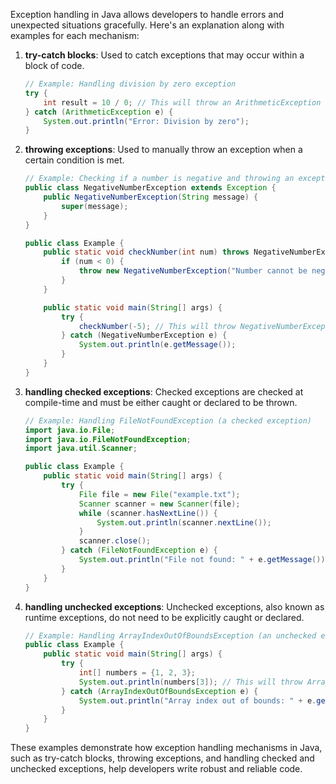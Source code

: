 Exception handling in Java allows developers to handle errors and unexpected situations gracefully. Here's an explanation along with examples for each mechanism:

1. **try-catch blocks**:
   Used to catch exceptions that may occur within a block of code.
   ```java
   // Example: Handling division by zero exception
   try {
       int result = 10 / 0; // This will throw an ArithmeticException
   } catch (ArithmeticException e) {
       System.out.println("Error: Division by zero");
   }
   ```

2. **throwing exceptions**:
   Used to manually throw an exception when a certain condition is met.
   ```java
   // Example: Checking if a number is negative and throwing an exception
   public class NegativeNumberException extends Exception {
       public NegativeNumberException(String message) {
           super(message);
       }
   }
   
   public class Example {
       public static void checkNumber(int num) throws NegativeNumberException {
           if (num < 0) {
               throw new NegativeNumberException("Number cannot be negative");
           }
       }
   
       public static void main(String[] args) {
           try {
               checkNumber(-5); // This will throw NegativeNumberException
           } catch (NegativeNumberException e) {
               System.out.println(e.getMessage());
           }
       }
   }
   ```

3. **handling checked exceptions**:
   Checked exceptions are checked at compile-time and must be either caught or declared to be thrown.
   ```java
   // Example: Handling FileNotFoundException (a checked exception)
   import java.io.File;
   import java.io.FileNotFoundException;
   import java.util.Scanner;
   
   public class Example {
       public static void main(String[] args) {
           try {
               File file = new File("example.txt");
               Scanner scanner = new Scanner(file);
               while (scanner.hasNextLine()) {
                   System.out.println(scanner.nextLine());
               }
               scanner.close();
           } catch (FileNotFoundException e) {
               System.out.println("File not found: " + e.getMessage());
           }
       }
   }
   ```

4. **handling unchecked exceptions**:
   Unchecked exceptions, also known as runtime exceptions, do not need to be explicitly caught or declared.
   ```java
   // Example: Handling ArrayIndexOutOfBoundsException (an unchecked exception)
   public class Example {
       public static void main(String[] args) {
           try {
               int[] numbers = {1, 2, 3};
               System.out.println(numbers[3]); // This will throw ArrayIndexOutOfBoundsException
           } catch (ArrayIndexOutOfBoundsException e) {
               System.out.println("Array index out of bounds: " + e.getMessage());
           }
       }
   }
   ```

These examples demonstrate how exception handling mechanisms in Java, such as try-catch blocks, throwing exceptions, and handling checked and unchecked exceptions, help developers write robust and reliable code.
